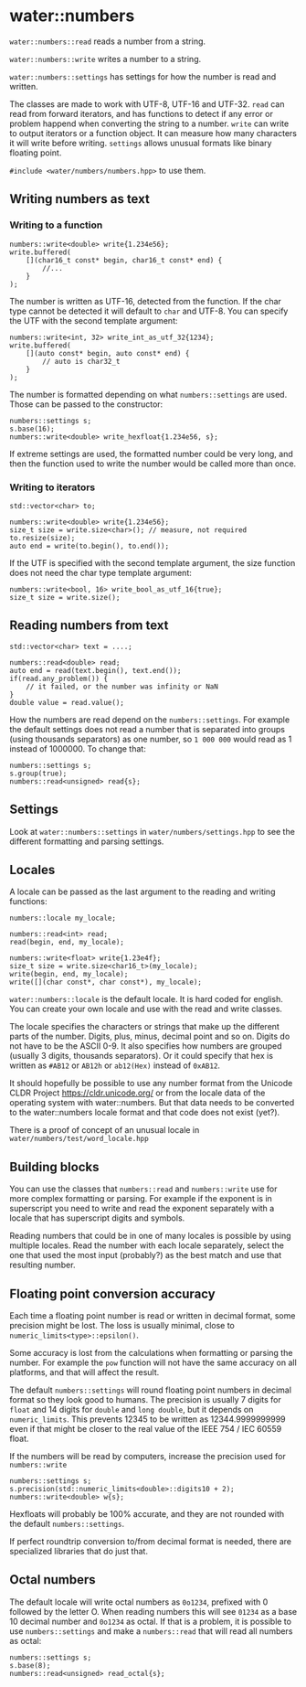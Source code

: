 # water::numbers

`water::numbers::read` reads a number from a string.

`water::numbers::write` writes a number to a string.

`water::numbers::settings` has settings for how the number is read and written.

The classes are made to work with UTF-8, UTF-16 and UTF-32. `read` can read from forward iterators,
and has functions to detect if any error or problem happend when converting the string to a number.
`write` can write to output iterators or a function object. It can measure how many characters it
will write before writing. `settings` allows unusual formats like binary floating point.

`#include <water/numbers/numbers.hpp>` to use them.



## Writing numbers as text

### Writing to a function

    numbers::write<double> write{1.234e56};
    write.buffered(
        [](char16_t const* begin, char16_t const* end) {
            //...
        }
    );

The number is written as UTF-16, detected from the function. If the char type cannot be detected it
will default to `char` and UTF-8. You can specify the UTF with the second template argument:

    numbers::write<int, 32> write_int_as_utf_32{1234};
    write.buffered(
        [](auto const* begin, auto const* end) {
            // auto is char32_t
        }
    );

The number is formatted depending on what `numbers::settings` are used. Those can be passed to the
constructor:

    numbers::settings s;
    s.base(16);
    numbers::write<double> write_hexfloat{1.234e56, s};

If extreme settings are used, the formatted number could be very long, and then the function used
to write the number would be called more than once.


### Writing to iterators

    std::vector<char> to;
    
    numbers::write<double> write{1.234e56};
    size_t size = write.size<char>(); // measure, not required
    to.resize(size);
    auto end = write(to.begin(), to.end());


If the UTF is specified with the second template argument, the size function does not need the
char type template argument:
    
    numbers::write<bool, 16> write_bool_as_utf_16{true};
    size_t size = write.size();



## Reading numbers from text

    std::vector<char> text = ....;
    
    numbers::read<double> read;
    auto end = read(text.begin(), text.end());
    if(read.any_problem()) {
        // it failed, or the number was infinity or NaN
    }
    double value = read.value();

How the numbers are read depend on the `numbers::settings`. For example the default settings does
not read a number that is separated into groups (using thousands separators) as one number, so
`1 000 000` would read as 1 instead of 1000000. To change that:

    numbers::settings s;
    s.group(true);
    numbers::read<unsigned> read{s};
    


## Settings

Look at `water::numbers::settings` in `water/numbers/settings.hpp` to see the different formatting
and parsing settings.



## Locales

A locale can be passed as the last argument to the reading and writing functions:

    numbers::locale my_locale;
    
    numbers::read<int> read;
    read(begin, end, my_locale);
    
    numbers::write<float> write{1.23e4f};
    size_t size = write.size<char16_t>(my_locale);
    write(begin, end, my_locale);
    write([](char const*, char const*), my_locale);

`water::numbers::locale` is the default locale. It is hard coded for english. You can create your
own locale and use with the read and write classes.

The locale specifies the characters or strings that make up the different parts of the number.
Digits, plus, minus, decimal point and so on. Digits do not have to be the ASCII 0-9. It also
specifies how numbers are grouped (usually 3 digits, thousands separators). Or it could specify that
hex is written as `#AB12` or `AB12h` or `ab12(Hex)` instead of `0xAB12`.

It should hopefully be possible to use any number format from the Unicode CLDR Project https://cldr.unicode.org/
or from the locale data of the operating system with water::numbers. But that data needs to be
converted to the water::numbers locale format and that code does not exist (yet?).

There is a proof of concept of an unusual locale in `water/numbers/test/word_locale.hpp`



## Building blocks

You can use the classes that `numbers::read` and `numbers::write` use for more complex formatting
or parsing. For example if the exponent is in superscript you need to write and read the exponent
separately with a locale that has superscript digits and symbols.

Reading numbers that could be in one of many locales is possible by using multiple locales. Read the
number with each locale separately, select the one that used the most input (probably?) as the best
match and use that resulting number.



## Floating point conversion accuracy

Each time a floating point number is read or written in decimal format, some precision might be lost.
The loss is usually minimal, close to `numeric_limits<type>::epsilon()`.

Some accuracy is lost from the calculations when formatting or parsing the number. For example the
`pow` function will not have the same accuracy on all platforms, and that will affect the result.

The default `numbers::settings` will round floating point numbers in decimal format so they look good
to humans. The precision is usually 7 digits for `float` and 14 digits for `double` and `long double`,
but it depends on `numeric_limits`.
This prevents 12345 to be written as 12344.9999999999 even if that might be closer to the real value
of the IEEE 754 / IEC 60559 float.

If the numbers will be read by computers, increase the precision used for `numbers::write`
    
    numbers::settings s;
    s.precision(std::numeric_limits<double>::digits10 + 2);
    numbers::write<double> w{s};

Hexfloats will probably be 100% accurate, and they are not rounded with the default `numbers::settings`.

If perfect roundtrip conversion to/from decimal format is needed, there are specialized libraries
that do just that.



## Octal numbers

The default locale will write octal numbers as `0o1234`, prefixed with 0 followed by the letter O.
When reading numbers this will see `01234` as a base 10 decimal number and `0o1234` as octal. If
that is a problem, it is possible to use `numbers::settings` and make a `numbers::read` that will
read all numbers as octal:

    numbers::settings s;
    s.base(8);
    numbers::read<unsigned> read_octal{s};
